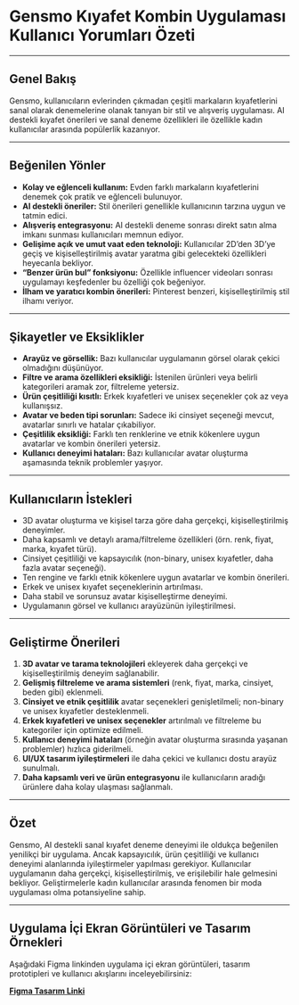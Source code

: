 # Gensmo Kıyafet Kombin Uygulaması Kullanıcı Yorumları Özeti

---

## Genel Bakış
Gensmo, kullanıcıların evlerinden çıkmadan çeşitli markaların kıyafetlerini sanal olarak denemelerine olanak tanıyan bir stil ve alışveriş uygulaması. AI destekli kıyafet önerileri ve sanal deneme özellikleri ile özellikle kadın kullanıcılar arasında popülerlik kazanıyor.

---

## Beğenilen Yönler

- **Kolay ve eğlenceli kullanım:** Evden farklı markaların kıyafetlerini denemek çok pratik ve eğlenceli bulunuyor.
- **AI destekli öneriler:** Stil önerileri genellikle kullanıcının tarzına uygun ve tatmin edici.
- **Alışveriş entegrasyonu:** AI destekli deneme sonrası direkt satın alma imkanı sunması kullanıcıları memnun ediyor.
- **Gelişime açık ve umut vaat eden teknoloji:** Kullanıcılar 2D’den 3D’ye geçiş ve kişiselleştirilmiş avatar yaratma gibi gelecekteki özellikleri heyecanla bekliyor.
- **“Benzer ürün bul” fonksiyonu:** Özellikle influencer videoları sonrası uygulamayı keşfedenler bu özelliği çok beğeniyor.
- **İlham ve yaratıcı kombin önerileri:** Pinterest benzeri, kişiselleştirilmiş stil ilhamı veriyor.

---

## Şikayetler ve Eksiklikler

- **Arayüz ve görsellik:** Bazı kullanıcılar uygulamanın görsel olarak çekici olmadığını düşünüyor.
- **Filtre ve arama özellikleri eksikliği:** İstenilen ürünleri veya belirli kategorileri aramak zor, filtreleme yetersiz.
- **Ürün çeşitliliği kısıtlı:** Erkek kıyafetleri ve unisex seçenekler çok az veya kullanışsız.
- **Avatar ve beden tipi sorunları:** Sadece iki cinsiyet seçeneği mevcut, avatarlar sınırlı ve hatalar çıkabiliyor.
- **Çeşitlilik eksikliği:** Farklı ten renklerine ve etnik kökenlere uygun avatarlar ve kombin önerileri yetersiz.
- **Kullanıcı deneyimi hataları:** Bazı kullanıcılar avatar oluşturma aşamasında teknik problemler yaşıyor.

---

## Kullanıcıların İstekleri

- 3D avatar oluşturma ve kişisel tarza göre daha gerçekçi, kişiselleştirilmiş deneyimler.
- Daha kapsamlı ve detaylı arama/filtreleme özellikleri (örn. renk, fiyat, marka, kıyafet türü).
- Cinsiyet çeşitliliği ve kapsayıcılık (non-binary, unisex kıyafetler, daha fazla avatar seçeneği).
- Ten rengine ve farklı etnik kökenlere uygun avatarlar ve kombin önerileri.
- Erkek ve unisex kıyafet seçeneklerinin artırılması.
- Daha stabil ve sorunsuz avatar kişiselleştirme deneyimi.
- Uygulamanın görsel ve kullanıcı arayüzünün iyileştirilmesi.

---

## Geliştirme Önerileri

1. **3D avatar ve tarama teknolojileri** ekleyerek daha gerçekçi ve kişiselleştirilmiş deneyim sağlanabilir.
2. **Gelişmiş filtreleme ve arama sistemleri** (renk, fiyat, marka, cinsiyet, beden gibi) eklenmeli.
3. **Cinsiyet ve etnik çeşitlilik** avatar seçenekleri genişletilmeli; non-binary ve unisex kıyafetler desteklenmeli.
4. **Erkek kıyafetleri ve unisex seçenekler** artırılmalı ve filtreleme bu kategoriler için optimize edilmeli.
5. **Kullanıcı deneyimi hataları** (örneğin avatar oluşturma sırasında yaşanan problemler) hızlıca giderilmeli.
6. **UI/UX tasarım iyileştirmeleri** ile daha çekici ve kullanıcı dostu arayüz sunulmalı.
7. **Daha kapsamlı veri ve ürün entegrasyonu** ile kullanıcıların aradığı ürünlere daha kolay ulaşması sağlanmalı.

---

## Özet

Gensmo, AI destekli sanal kıyafet deneme deneyimi ile oldukça beğenilen yenilikçi bir uygulama. Ancak kapsayıcılık, ürün çeşitliliği ve kullanıcı deneyimi alanlarında iyileştirmeler yapılması gerekiyor. Kullanıcılar uygulamanın daha gerçekçi, kişiselleştirilmiş, ve erişilebilir hale gelmesini bekliyor. Geliştirmelerle kadın kullanıcılar arasında fenomen bir moda uygulaması olma potansiyeline sahip.

---

## Uygulama İçi Ekran Görüntüleri ve Tasarım Örnekleri

Aşağıdaki Figma linkinden uygulama içi ekran görüntüleri, tasarım prototipleri ve kullanıcı akışlarını inceleyebilirsiniz:

**[Figma Tasarım Linki](https://www.figma.com/design/fcKW0xm4cFnUDuBLy1B85p/Untitled?node-id=0-1&p=f&t=XVMs3NrLU9yL7EAj-0)**
